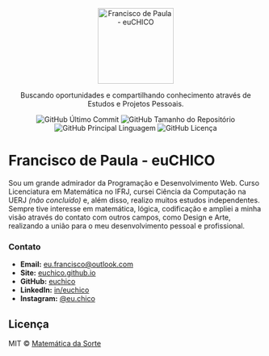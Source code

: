 <p  align="center">
	<a  href="https://euchico.github.io/">
		<img src="https://euchico.github.io/assets/img/euchico-perfil-1.jpg"  height="150"  width="auto" alt="Francisco de Paula - euCHICO" />
	</a>
</p>

<p  align="center" width="550px">
  Buscando oportunidades e compartilhando conhecimento através de Estudos e Projetos Pessoais.
</p>

<p  align="center">
	<img  alt="GitHub Último Commit"  src="https://img.shields.io/github/last-commit/euchico/euchico.github.io?style=for-the-badge">
	<img  alt="GitHub Tamanho do Repositório"  src="https://img.shields.io/github/repo-size/euchico/euchico.github.io?style=for-the-badge">
	<img  alt="GitHub Principal Linguagem"  src="https://img.shields.io/github/languages/top/euchico/euchico.github.io?style=for-the-badge">
	<img  alt="GitHub Licença"  src="https://img.shields.io/github/license/euchico/euchico.github.io?style=for-the-badge">
</p>


# Francisco de Paula - euCHICO
Sou um grande admirador da Programação e Desenvolvimento Web. Curso Licenciatura em Matemática no IFRJ, cursei Ciência da Computação na UERJ _(não concluído)_ e, além disso, realizo muitos estudos independentes. Sempre tive interesse em matemática, lógica, codificação e ampliei a minha visão através do contato com outros campos, como Design e Arte, realizando a união para o meu desenvolvimento pessoal e profissional.


<!--
Conteúdos

===

* [Sobre](##sobre)
* [Loterias](###loterias)
* [Como Utilizar](###como-utilizar)
* [Contribuição](###contribuicao)
* [Licença](##licenca)


## Sobre

Nesse repositório reunirei todos os algoritmos e estudos relacionados as loterias oficiais do Brasil. Por desenvolver sozinho, farei de forma gradual e continua em parceria com todo o projeto Matemática da Sorte.


### Loterias

| Loteria | Status | Banco de Dados | Última Funcionalidade |

| - | - | - | - |

| Dia de Sorte | *Em Espera* | | |
| Dupla Sena | *Em Espera* | | |
| Loteca | *Em Espera* | | |
| Loteria Federal | *Em Espera* | | |
| [Lotofácil](https://github.com/sortematematica/algoritmos-loteria/tree/master/lotofacil) | Em Desenvolvimento | [07/05/2021](https://github.com/sortematematica/algoritmos-loteria/tree/master/bd-loterias) | Análise de Paridade |
| Lotomania | *Em Espera* | | |
| Mega-Sena | *Em Espera* | | |
| Quina | *Em Espera* | | |
| Super Sete | *Em Espera* | | |
| Timemania | *Em Espera* | | |


### Como Utilizar

Nesse primeiro momento são códigos e elementos para quem já entende de programação ou gostaria de estudar o assunto, estando todo o conteúdo em Python. Um dos próximos passos de desenvolvimento do Projeto é tornar tudo acessível através do site.

Todo o conteúdo está sobre licença livre e está disponível para download e utilização ilimitada.


### Contribuição

Obrigado por estar interessado em tornar este projeto melhor. Sinta-se livre para ler, baixar, modificar... Enfim, utilizar da forma que preferir. Qualquer dúvida entre em contato através das redes sociais.
-->


### Contato

* **Email:** [eu.francisco@outlook.com](mailto:eu.francisco@outlook.com)
* **Site:** [euchico.github.io](http://euchico.com/)
* **GitHub:** [euchico](https://github.com/euchico/)
* **LinkedIn:** [in/euchico](https://www.linkedin.com/in/euchico/)
* **Instagram:** [@eu.chico](https://www.instagram.com/eu.chico/)


## Licença

MIT © [Matemática da Sorte](https://github.com/sortematematica)